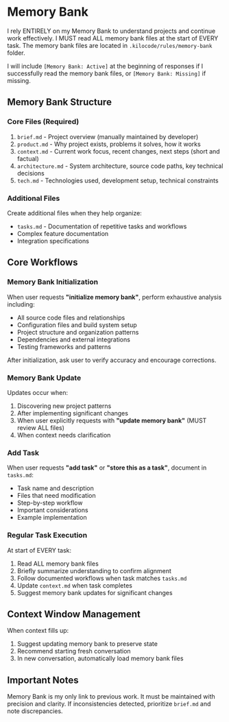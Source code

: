 # Memory Bank

I rely ENTIRELY on my Memory Bank to understand projects and continue work effectively. I MUST read ALL memory bank files at the start of EVERY task. The memory bank files are located in `.kilocode/rules/memory-bank` folder.

I will include `[Memory Bank: Active]` at the beginning of responses if I successfully read the memory bank files, or `[Memory Bank: Missing]` if missing.

## Memory Bank Structure

### Core Files (Required)
1. `brief.md` - Project overview (manually maintained by developer)
2. `product.md` - Why project exists, problems it solves, how it works
3. `context.md` - Current work focus, recent changes, next steps (short and factual)
4. `architecture.md` - System architecture, source code paths, key technical decisions
5. `tech.md` - Technologies used, development setup, technical constraints

### Additional Files
Create additional files when they help organize:
- `tasks.md` - Documentation of repetitive tasks and workflows
- Complex feature documentation
- Integration specifications

## Core Workflows

### Memory Bank Initialization
When user requests **"initialize memory bank"**, perform exhaustive analysis including:
- All source code files and relationships
- Configuration files and build system setup
- Project structure and organization patterns
- Dependencies and external integrations
- Testing frameworks and patterns

After initialization, ask user to verify accuracy and encourage corrections.

### Memory Bank Update
Updates occur when:
1. Discovering new project patterns
2. After implementing significant changes
3. When user explicitly requests with **"update memory bank"** (MUST review ALL files)
4. When context needs clarification

### Add Task
When user requests **"add task"** or **"store this as a task"**, document in `tasks.md`:
- Task name and description
- Files that need modification
- Step-by-step workflow
- Important considerations
- Example implementation

### Regular Task Execution
At start of EVERY task:
1. Read ALL memory bank files
2. Briefly summarize understanding to confirm alignment
3. Follow documented workflows when task matches `tasks.md`
4. Update `context.md` when task completes
5. Suggest memory bank updates for significant changes

## Context Window Management
When context fills up:
1. Suggest updating memory bank to preserve state
2. Recommend starting fresh conversation
3. In new conversation, automatically load memory bank files

## Important Notes
Memory Bank is my only link to previous work. It must be maintained with precision and clarity.
If inconsistencies detected, prioritize `brief.md` and note discrepancies.